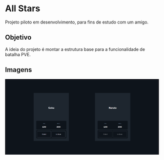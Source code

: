 # All Stars

Projeto piloto em desenvolvimento, para fins de estudo com um amigo.

## Objetivo

A ideia do projeto é montar a estrutura base para a funcionalidade de batalha PVE.

## Imagens

![Project main page](image.png)